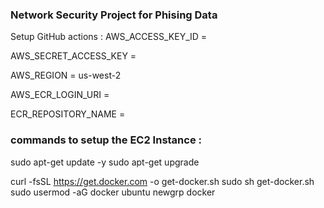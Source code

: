 ### Network Security Project for Phising Data

Setup GitHub actions :
AWS_ACCESS_KEY_ID = 

AWS_SECRET_ACCESS_KEY = 

AWS_REGION = us-west-2

AWS_ECR_LOGIN_URI = 

ECR_REPOSITORY_NAME = 


### commands to setup the EC2 Instance :
sudo apt-get update -y
sudo apt-get upgrade

curl -fsSL https://get.docker.com -o get-docker.sh
sudo sh get-docker.sh
sudo usermod -aG docker ubuntu
newgrp docker
